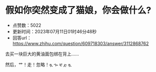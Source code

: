 # 假如你突然变成了猫娘，你会做什么?
- 点赞数：5022
- 更新时间：2023年07月11日01时46分48秒
- 回答url：https://www.zhihu.com/question/609718303/answer/3112868762
<body>
 <p data-pid="IekeKGf8">去买一块巨大的黄油面包绑在背上……</p>
 <p data-pid="q6Qn62-2">然后，艹！走！忽略！ጿ ኈ ቼ ዽ ጿ</p>
</body>